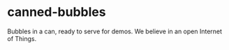 # canned-bubbles
Bubbles in a can, ready to serve for demos.  We believe in an open Internet of Things.
